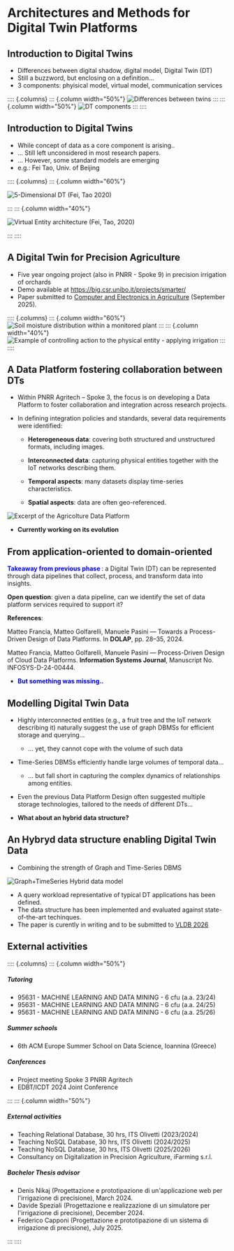 # Architectures and Methods for Digital Twin Platforms

## Introduction to Digital Twins

 - Differences between digital shadow, digital model, Digital Twin (DT)
 - Still a buzzword, but enclosing on a definition...
 - 3 components: phyisical model, virtual model, communication services

:::: {.columns}
::: {.column width="50%"}
![Differences between twins](https://github.com/ManuelePasini/slides-markdown/blob/master/slides/images/dt/twin_model_shadow.png?raw=true)
:::
::: {.column width="50%"}
![DT components](https://github.com/ManuelePasini/slides-markdown/blob/master/slides/images/dt/dt.png?raw=true)
:::
::::

## Introduction to Digital Twins

- While concept of data as a core component is arising..
- ... Still left unconsidered in most research papers.
- ... However, some standard models are emerging
- e.g.: Fei Tao, Univ. of Beijing

:::: {.columns}
::: {.column width="60%"}

 ![5-Dimensional DT (Fei, Tao 2020)](https://github.com/ManuelePasini/slides-markdown/blob/master/slides/images/dt/5dim.png?raw=true)

:::
::: {.column width="40%"}

![Virtual Entity architecture (Fei, Tao, 2020)](https://github.com/ManuelePasini/slides-markdown/blob/master/slides/images/dt/digital_model.png?raw=true)

:::
::::

## A Digital Twin for Precision Agriculture

- Five year ongoing project (also in PNRR - Spoke 9) in precision irrigation of orchards
- Demo available at https://big.csr.unibo.it/projects/smarter/
- Paper submitted to [Computer and Electronics in Agriculture](https://www.sciencedirect.com/journal/computers-and-electronics-in-agriculture) (September 2025).

:::: {.columns}
::: {.column width="60%"}
![Soil moisture distribution within a monitored plant](https://github.com/ManuelePasini/slides-markdown/blob/master/slides/images/phd2ndyear/dt_agro.png?raw=true)
:::
::: {.column width="40%"}
![Example of controlling action to the physical entity - applying irrigation](https://github.com/ManuelePasini/slides-markdown/blob/master/slides/images/phd2ndyear/action_agro_dt.png?raw=true)
:::
::::



## A Data Platform fostering collaboration between DTs

- Within PNRR Agritech – Spoke 3, the focus is on developing a Data Platform to foster collaboration and integration across research projects.

- In defining integration policies and standards, several data requirements were identified:

    - <b>Heterogeneous data</b>: covering both structured and unstructured formats, including images.

    - <b>Interconnected data</b>: capturing physical entities together with the IoT networks describing them.

    - <b>Temporal aspects</b>: many datasets display time-series characteristics.

    - <b>Spatial aspects</b>: data are often geo-referenced.

![Excerpt of the Agricolture Data Platform](https://github.com/ManuelePasini/slides-markdown/blob/master/slides/images/phd2ndyear/agriplatform.png?raw=true)

- **Currently working on its evolution**

## From application-oriented to domain-oriented

<b style="color: blue;">Takeaway from previous phase </b>: a Digital Twin (DT) can be represented through data pipelines that collect, process, and transform data into insights.

**Open question**: given a data pipeline, can we identify the set of data platform services required to support it?

<b>References</b>:

Matteo Francia, Matteo Golfarelli, Manuele Pasini — Towards a Process-Driven Design of Data Platforms. In <b>DOLAP</b>, pp. 28–35, 2024.

Matteo Francia, Matteo Golfarelli, Manuele Pasini — Process-Driven Design of Cloud Data Platforms. <b>Information Systems Journal</b>, Manuscript No. INFOSYS-D-24-00444.

- <b style="color: blue;">But something was missing..</b>

## Modelling Digital Twin Data

- Highly interconnected entities (e.g., a fruit tree and the IoT network describing it) naturally suggest the use of graph DBMSs for efficient storage and querying…
    - ... yet, they cannot cope with the volume of such data
- Time-Series DBMSs efficiently handle large volumes of temporal data...
    - ... but fall short in capturing the complex dynamics of relationships among entities.
- Even the previous Data Platform Design often suggested multiple storage technologies, tailored to the needs of different DTs…

- **What about an hybrid data structure?**

## An Hybryd data structure enabling Digital Twin Data

- Combining the strength of Graph and Time-Series DBMS

![Graph+TimeSeries Hybrid data model](https://raw.githubusercontent.com/ManuelePasini/slides-markdown/refs/heads/master/slides/images/ioanninaSlides/dt_graph.svg)

- A query workload representative of typical DT applications has been defined.
- The data structure has been implemented and evaluated against state-of-the-art techinques.
- The paper is curently in writing and to be submitted to [VLDB 2026](https://vldb.org/2026/)


## External activities

:::: {.columns}
::: {.column width="50%"}

##### Tutoring

- 95631 - MACHINE LEARNING AND DATA MINING - 6 cfu (a.a. 23/24)
- 95631 - MACHINE LEARNING AND DATA MINING - 6 cfu (a.a. 24/25)
- 95631 - MACHINE LEARNING AND DATA MINING - 6 cfu (a.a. 25/26)

##### Summer schools

- 6th ACM Europe Summer School on Data Science, Ioannina (Greece)

##### Conferences

- Project meeting Spoke 3 PNRR Agritech
- EDBT/ICDT 2024 Joint Conference


:::
::: {.column width="50%"}

##### External activities

- Teaching Relational Database, 30 hrs, ITS Olivetti (2023/2024)
- Teaching NoSQL Database, 30 hrs, ITS Olivetti (2024/2025)
- Teaching NoSQL Database, 30 hrs, ITS Olivetti (2025/2026)
- Consultancy on Digitalization in Precision Agriculture, iFarming s.r.l.

##### Bachelor Thesis advisor

- Denis Nikaj (Progettazione e prototipazione di un'applicazione web per l'irrigazione di precisione), March 2024.
- Davide Speziali  (Progettazione e realizzazione di un simulatore per l'irrigazione di precisione), December 2024.
- Federico Capponi (Progettazione e prototipazione di un sistema di irrigazione di precisione), July 2025.

:::
::::